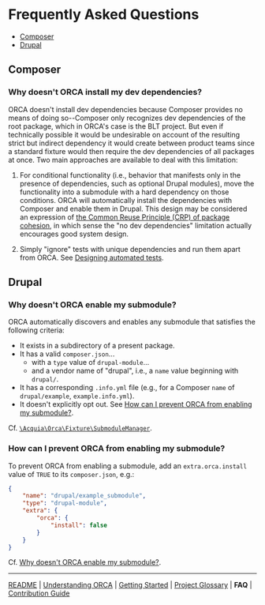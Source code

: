 # Frequently Asked Questions

* [Composer](#composer)
* [Drupal](#drupal)

## Composer

### Why doesn't ORCA install my dev dependencies?

ORCA doesn't install dev dependencies because Composer provides no means of doing so--Composer only recognizes dev dependencies of the root package, which in ORCA's case is the BLT project. But even if technically possible it would be undesirable on account of the resulting strict but indirect dependency it would create between product teams since a standard fixture would then require the dev dependencies of all packages at once. Two main approaches are available to deal with this limitation:

1. For conditional functionality (i.e., behavior that manifests only in the presence of dependencies, such as optional Drupal modules), move the functionality into a submodule with a hard dependency on those conditions. ORCA will automatically install the dependencies with Composer and enable them in Drupal. This design may be considered an expression of [the Common Reuse Principle (CRP) of package cohesion](https://en.wikipedia.org/wiki/Package_principles#Principles_of_package_cohesion), in which sense the "no dev dependencies" limitation actually encourages good system design.

1. Simply "ignore" tests with unique dependencies and run them apart from ORCA. See [Designing automated tests](getting-started.md#tagginggrouping).

## Drupal

### Why doesn't ORCA enable my submodule?

ORCA automatically discovers and enables any submodule that satisfies the following criteria:

* It exists in a subdirectory of a present package.
* It has a valid `composer.json`...
    * with a `type` value of `drupal-module`...
    * and a vendor name of "drupal", i.e., a `name` value beginning with `drupal/`.
* It has a corresponding `.info.yml` file (e.g., for a Composer `name` of `drupal/example`, `example.info.yml`).
* It doesn't explicitly opt out. See [How can I prevent ORCA from enabling my submodule?](#how-can-i-prevent-orca-from-enabling-my-submodule).

Cf. [`\Acquia\Orca\Fixture\SubmoduleManager`](../src/Fixture/SubmoduleManager.php).

### How can I prevent ORCA from enabling my submodule?

To prevent ORCA from enabling a submodule, add an `extra.orca.install` value of `TRUE` to its `composer.json`, e.g.:

```json
{
    "name": "drupal/example_submodule",
    "type": "drupal-module",
    "extra": {
        "orca": {
            "install": false
        }
    }
}

```

Cf. [Why doesn't ORCA enable my submodule?](#why-doesnt-orca-enable-my-submodule).

---

[README](README.md) | [Understanding ORCA](understanding-orca.md) | [Getting Started](getting-started.md) | [Project Glossary](glossary.md) | **FAQ** | [Contribution Guide](CONTRIBUTING.md)
